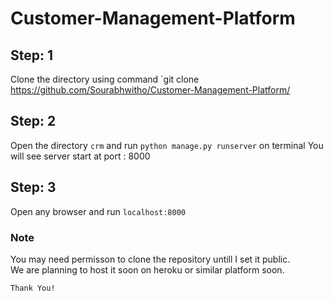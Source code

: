 # Customer-Management-Platform
## Step: 1
  Clone the directory using command `git clone https://github.com/Sourabhwitho/Customer-Management-Platform/
## Step: 2
  Open the directory `crm` and run `python manage.py runserver` on terminal
  You will see server start at port : 8000
## Step: 3
   Open any browser and run `localhost:8000`

### Note
 You may need permisson to clone the repository untill I set it public.<br>
 We are planning to host it soon on heroku or similar platform soon.

`Thank You!`
